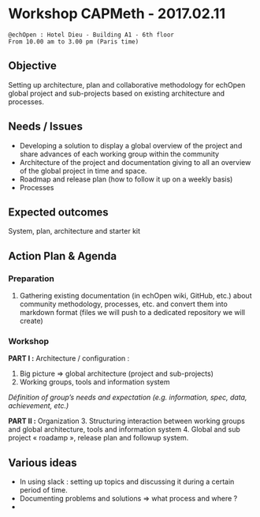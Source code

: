 # Workshop CAPMeth - 2017.02.11
	@echOpen : Hotel Dieu - Building A1 - 6th floor
	From 10.00 am to 3.00 pm (Paris time)

## Objective
Setting up architecture, plan and collaborative methodology for echOpen global project and sub-projects based on existing architecture and processes. 

## Needs / Issues 
- Developing a solution to display a global overview of the project and share advances of each working group within the community
- Architecture of the project and documentation giving to all an overview of the global project in time and space. 
- Roadmap and release plan (how to follow it up on a weekly basis)
- Processes 

## Expected outcomes 
System, plan, architecture and starter kit 

## Action Plan & Agenda
### Preparation
1. Gathering existing documentation (in echOpen wiki, GitHub, etc.) about community methodology, processes, etc. and convert them into markdown format (files we will push to a dedicated repository we will create)

### Workshop 
**PART I :** Architecture / configuration : 
1. Big picture => global architecture (project and sub-projects)
2. Working groups, tools and information system

*Définition of group’s needs and expectation (e.g. information, spec, data, achievement, etc.)*

**PART II :** Organization
3. Structuring interaction between working groups and global architecture, tools and information system
4. Global and sub project « roadamp », release plan and followup system. 

## Various ideas 

- In using slack : setting up topics and discussing it during a certain period of time. 
- Documenting problems and solutions => what process and where ? 
- 